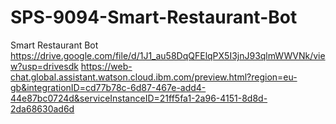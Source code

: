 # SPS-9094-Smart-Restaurant-Bot
Smart Restaurant Bot
https://drive.google.com/file/d/1J1_au58DqQFElqPX5I3jnJ93qlmWWVNk/view?usp=drivesdk
https://web-chat.global.assistant.watson.cloud.ibm.com/preview.html?region=eu-gb&integrationID=cd77b78c-6d87-467e-add4-44e87bc0724d&serviceInstanceID=21ff5fa1-2a96-4151-8d8d-2da68630ad6d
